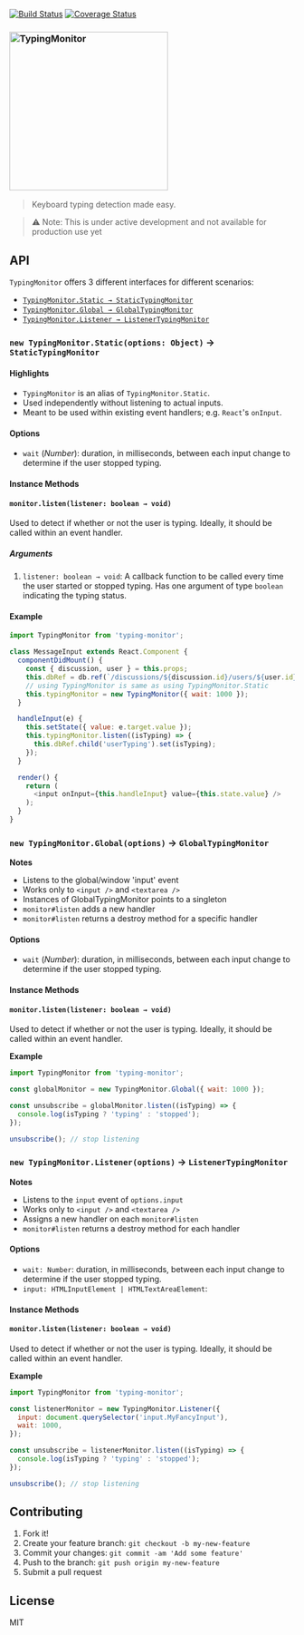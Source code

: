 [![Build Status](https://travis-ci.org/wsmd/typing-monitor.svg?branch=master)](https://travis-ci.org/wsmd/typing-monitor)
[![Coverage Status](https://coveralls.io/repos/github/wsmd/typing-monitor/badge.svg?branch=master)](https://coveralls.io/github/wsmd/typing-monitor?branch=master)

### <img src="https://user-images.githubusercontent.com/2100222/32193191-e9f0c0a4-bd8c-11e7-8c1c-a47c4cf8e456.png" alt="TypingMonitor" width="280" />

> Keyboard typing detection made easy.

> ⚠️ Note: This is under active development and not available for production use yet

## API

`TypingMonitor` offers 3 different interfaces for different scenarios:

- [`TypingMonitor.Static → StaticTypingMonitor`](#typingmonitorstaticoptions-%E2%86%92-statictypingmonitor)
- [`TypingMonitor.Global → GlobalTypingMonitor`](#typingmonitorglobaloptions-%E2%86%92-globaltypingmonitor)
- [`TypingMonitor.Listener → ListenerTypingMonitor`](#typingmonitorlisteneroptions-%E2%86%92-listenertypingmonitor)

### `new TypingMonitor.Static(options: Object)` → `StaticTypingMonitor`

#### Highlights

- `TypingMonitor` is an alias of `TypingMonitor.Static`.
- Used independently without listening to actual inputs.
- Meant to be used within existing event handlers; e.g. `React`'s `onInput`.

#### Options

- `wait` (*Number*): duration, in milliseconds, between each input change to determine if the user stopped typing.

#### Instance Methods

#### `monitor.listen(listener: boolean → void)`

Used to detect if whether or not the user is typing. Ideally, it should be called within an event handler.

##### Arguments

1. `listener: boolean → void`: A callback function to be called every time the user started or stopped typing. Has one argument of type `boolean` indicating the typing status.

#### Example

```js
import TypingMonitor from 'typing-monitor';

class MessageInput extends React.Component {
  componentDidMount() {
    const { discussion, user } = this.props;
    this.dbRef = db.ref(`/discussions/${discussion.id}/users/${user.id}`);
    // using TypingMonitor is same as using TypingMonitor.Static
    this.typingMonitor = new TypingMonitor({ wait: 1000 });
  }

  handleInput(e) {
    this.setState({ value: e.target.value });
    this.typingMonitor.listen((isTyping) => {
      this.dbRef.child('userTyping').set(isTyping);
    });
  }

  render() {
    return (
      <input onInput={this.handleInput} value={this.state.value} />
    );
  }
}
```

### `new TypingMonitor.Global(options)` → `GlobalTypingMonitor`

**Notes**

- Listens to the global/window 'input' event
- Works only to `<input />` and `<textarea />`
- Instances of GlobalTypingMonitor points to a singleton
- `monitor#listen` adds a new handler
- `monitor#listen` returns a destroy method for a specific handler

#### Options

- `wait` (*Number*): duration, in milliseconds, between each input change to determine if the user stopped typing.

#### Instance Methods

#### `monitor.listen(listener: boolean → void)`

Used to detect if whether or not the user is typing. Ideally, it should be called within an event handler.

**Example**

```js
import TypingMonitor from 'typing-monitor';

const globalMonitor = new TypingMonitor.Global({ wait: 1000 });

const unsubscribe = globalMonitor.listen((isTyping) => {
  console.log(isTyping ? 'typing' : 'stopped');
});

unsubscribe(); // stop listening
```

### `new TypingMonitor.Listener(options)` → `ListenerTypingMonitor`

**Notes**

- Listens to the `input` event of `options.input`
- Works only to `<input />` and `<textarea />`
- Assigns a new handler on each `monitor#listen`
- `monitor#listen` returns a destroy method for each handler

#### Options

- `wait: Number`: duration, in milliseconds, between each input change to determine if the user stopped typing.
- `input: HTMLInputElement | HTMLTextAreaElement`:

#### Instance Methods

#### `monitor.listen(listener: boolean → void)`

Used to detect if whether or not the user is typing. Ideally, it should be called within an event handler.

**Example**

```js
import TypingMonitor from 'typing-monitor';

const listenerMonitor = new TypingMonitor.Listener({
  input: document.querySelector('input.MyFancyInput'),
  wait: 1000,
});

const unsubscribe = listenerMonitor.listen((isTyping) => {
  console.log(isTyping ? 'typing' : 'stopped');
});

unsubscribe(); // stop listening
```

## Contributing

1. Fork it!
2. Create your feature branch: `git checkout -b my-new-feature`
3. Commit your changes: `git commit -am 'Add some feature'`
4. Push to the branch: `git push origin my-new-feature`
5. Submit a pull request

## License

MIT

